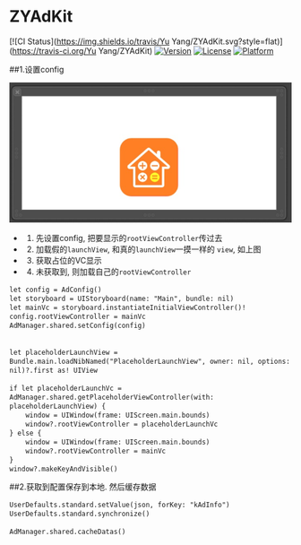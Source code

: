 # ZYAdKit

[![CI Status](https://img.shields.io/travis/Yu Yang/ZYAdKit.svg?style=flat)](https://travis-ci.org/Yu Yang/ZYAdKit)
[![Version](https://img.shields.io/cocoapods/v/ZYAdKit.svg?style=flat)](https://cocoapods.org/pods/ZYAdKit)
[![License](https://img.shields.io/cocoapods/l/ZYAdKit.svg?style=flat)](https://cocoapods.org/pods/ZYAdKit)
[![Platform](https://img.shields.io/cocoapods/p/ZYAdKit.svg?style=flat)](https://cocoapods.org/pods/ZYAdKit)


##1.设置config

![图1](Xnip2020-09-24_11-56-53.jpg)

- 1. 先设置config, 把要显示的`rootViewController`传过去
- 2. 加载假的`launchView`, 和真的`launchView`一摸一样的	`view`, 如上图
- 3. 获取占位的VC显示
- 4. 未获取到, 则加载自己的`rootViewController`

```
let config = AdConfig()
let storyboard = UIStoryboard(name: "Main", bundle: nil)
let mainVc = storyboard.instantiateInitialViewController()!
config.rootViewController = mainVc
AdManager.shared.setConfig(config)


let placeholderLaunchView = Bundle.main.loadNibNamed("PlaceholderLaunchView", owner: nil, options: nil)?.first as! UIView
        
if let placeholderLaunchVc = AdManager.shared.getPlaceholderViewController(with: placeholderLaunchView) {
	window = UIWindow(frame: UIScreen.main.bounds)
	window?.rootViewController = placeholderLaunchVc
} else {
	window = UIWindow(frame: UIScreen.main.bounds)
	window?.rootViewController = mainVc
}
window?.makeKeyAndVisible()

```

##2.获取到配置保存到本地. 然后缓存数据

```
UserDefaults.standard.setValue(json, forKey: "kAdInfo")
UserDefaults.standard.synchronize()

AdManager.shared.cacheDatas()
```